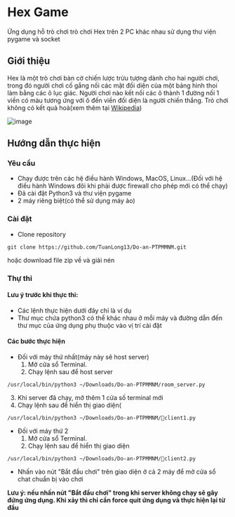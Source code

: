 # Hex Game

Ứng dụng hỗ trò chơi trò chơi Hex trên 2 PC khác nhau sử dụng thư viện pygame và socket

## Giới thiệu

Hex là một trò chơi bàn cờ chiến lược trừu tượng dành cho hai người chơi, trong đó người chơi cố gắng nối các mặt đối diện của một bảng hình thoi làm bằng các ô lục giác.
Người chơi nào kết nối các ô thành 1 đường nối 1 viền có màu tương ứng với ô đến viền đối diện là người chiến thắng. Trò chơi không có kết quả hoà(xem thêm tại [Wikipedia](https://en.wikipedia.org/wiki/Hex_(board_game)))

![image](https://github.com/TuanLong13/Do-an-PTPMMNM/assets/117003006/f990bfb0-f0f5-446c-be58-8408c599f0f1)
## Hướng dẫn thực hiện

### Yêu cầu

* Chạy được trên các hệ điều hành Windows, MacOS, Linux...(Đối với hệ điều hành Windows đôi khi phải được firewall cho phép mới có thể chạy)
* Đã cài đặt Python3 và thư viện pygame
* 2 máy riêng biệt(có thể sử dụng máy ảo)

### Cài đặt

* Clone repository
```
git clone https://github.com/TuanLong13/Do-an-PTPMMNM.git
```
hoặc download file zip về và giải nén
### Thự thi

#### Lưu ý trước khi thực thi: 
* Các lệnh thực hiện dưới đây chỉ là ví dụ
* Thư mục chứa python3 có thể khác nhau ở mỗi máy và đường dẫn đến thư mục của ứng dụng phụ thuộc vào vị trí cài đặt

#### Các bước thực hiện
* Đối với máy thứ nhất(máy này sẽ host server)
  1. Mở cửa sổ Terminal.
  2. Chạy lệnh sau để host server
```
/usr/local/bin/python3 ~/Downloads/Do-an-PTPMMNM/room_server.py
```
  3. Khi server đã chạy, mở thêm 1 cửa số terminal mới
  4. Chạy lệnh sau để hiển thị giao diện(
```
/usr/local/bin/python3 ~/Downloads/Do-an-PTPMMNM/client1.py
```

* Đối với máy thứ 2
  1. Mở cửa sổ Terminal.
  2. Chạy lệnh sau để hiển thị giao diện
```
/usr/local/bin/python3 ~/Downloads/Do-an-PTPMMNM/client2.py
```
* Nhấn vào nút "Bắt đầu chơi" trên giao diện ở cả 2 máy để mở cửa sổ chat chuẩn bị vào chơi
  
**Lưu ý: nếu nhấn nút "Bắt đầu chơi" trong khi server không chạy sẽ gây đứng ứng dụng. Khi xảy thì chỉ cần force quit ứng dụng và thực hiện lại từ đầu**


